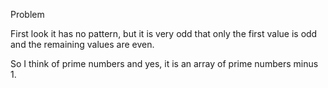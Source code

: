 <a src="https://www.mysterytwisterc3.org/en/challenges/level-i/number-sequence">Problem</a>

First look it has no pattern, but it is very odd that only the first value is odd and the remaining values are even.

So I think of prime numbers and yes, it is an array of prime numbers minus 1.
